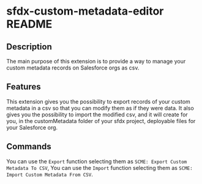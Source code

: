 # sfdx-custom-metadata-editor README

## Description

The main purpose of this extension is to provide a way to manage your custom metadata records on Salesforce orgs as csv.

## Features

This extension gives you the possibility to export records of your custom metadata in a csv so that you can modify them as if they were data. It also gives you the possibility to import the modified csv, and it will create for you, in the customMetadata folder of your sfdx project, deployable files for your Salesforce org.

## Commands

You can use the `Export` function selecting them as `SCME: Export Custom Metadata To CSV`, 
You can use the `Import` function selecting them as `SCME: Import Custom Metadata From CSV`.
